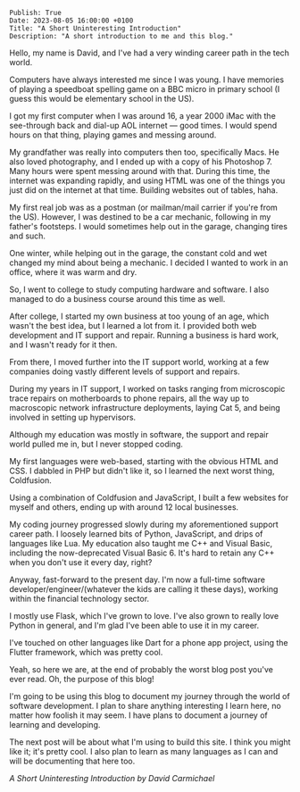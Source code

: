 ```
Publish: True
Date: 2023-08-05 16:00:00 +0100
Title: "A Short Uninteresting Introduction"
Description: "A short introduction to me and this blog."
```

Hello, my name is David, and I've had a very winding career path in the tech world.

Computers have always interested me since I was young. I have memories of playing a speedboat spelling game on a BBC
micro in primary school (I guess this would be elementary school in the US).

I got my first computer when I was around 16, a year 2000 iMac with the see-through back and dial-up AOL internet — good
times. I would spend hours on that thing, playing games and messing around.

My grandfather was really into computers then too, specifically Macs. He also loved photography, and I ended up with a
copy of his Photoshop 7. Many hours were spent messing around with that. During this time, the internet was expanding
rapidly, and using HTML was one of the things you just did on the internet at that time. Building websites out of
tables, haha.

My first real job was as a postman (or mailman/mail carrier if you're from the US). However, I was destined to be a car
mechanic, following in my father's footsteps. I would sometimes help out in the garage, changing tires and such.

One winter, while helping out in the garage, the constant cold and wet changed my mind about being a mechanic. I decided
I wanted to work in an office, where it was warm and dry.

So, I went to college to study computing hardware and software. I also managed to do a business course around this time
as well.

After college, I started my own business at too young of an age, which wasn't the best idea, but I learned a lot from
it. I provided both web development and IT support and repair. Running a business is hard work, and I wasn't ready for
it then.

From there, I moved further into the IT support world, working at a few companies doing vastly different levels of
support and repairs.

During my years in IT support, I worked on tasks ranging from microscopic trace repairs on motherboards to phone
repairs, all the way up to macroscopic network infrastructure deployments, laying Cat 5, and being involved in setting
up hypervisors.

Although my education was mostly in software, the support and repair world pulled me in, but I never stopped coding.

My first languages were web-based, starting with the obvious HTML and CSS. I dabbled in PHP but didn't like it, so I
learned the next worst thing, Coldfusion.

Using a combination of Coldfusion and JavaScript, I built a few websites for myself and others, ending up with around 12
local businesses.

My coding journey progressed slowly during my aforementioned support career path. I loosely learned bits of Python,
JavaScript, and drips of languages like Lua. My education also taught me C++ and Visual Basic, including the
now-deprecated Visual Basic 6. It's hard to retain any C++ when you don't use it every day, right?

Anyway, fast-forward to the present day. I'm now a full-time software developer/engineer/(whatever the kids are calling
it these days), working within the financial technology sector.

I mostly use Flask, which I've grown to love. I've also grown to really love Python in general, and I'm glad I've been
able to use it in my career.

I've touched on other languages like Dart for a phone app project, using the Flutter framework, which was pretty cool.

Yeah, so here we are, at the end of probably the worst blog post you've ever read. Oh, the purpose of this blog!

I'm going to be using this blog to document my journey through the world of software development. I plan to share
anything interesting I learn here, no matter how foolish it may seem. I have plans to document a journey of learning and
developing.

The next post will be about what I'm using to build this site. I think you might like it; it's pretty cool. I also plan
to learn as many languages as I can and will be documenting that here too.

_A Short Uninteresting Introduction by David Carmichael_